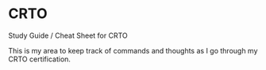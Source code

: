 # CRTO
Study Guide / Cheat Sheet for CRTO

This is my area to keep track of commands and thoughts as I go through my CRTO certification.
